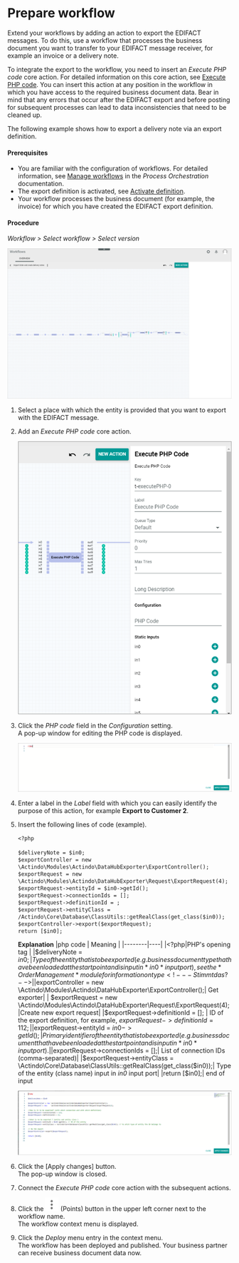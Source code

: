 # Prepare workflow

Extend your workflows by adding an action to export the EDIFACT messages. To do this, use a workflow that processes the business document you want to transfer to your EDIFACT message receiver, for example an invoice or a delivery note. 

To integrate the export to the workflow, you need to insert an
*Execute PHP code* core action. For detailed information on this core action, see [Execute PHP code](../../ActindoWorkFlow/UserInterface/08_CoreActions.md#execute-php-code). You can insert this action at any position in the workflow in which you have access to the required business document data. Bear in mind that any errors that occur after the EDIFACT export and before posting for subsequent processes can lead to data inconsistencies that need to be cleaned up.

The following example shows how to export a delivery note via an export definition.


#### Prerequisites

- You are familiar with the configuration of workflows. For detailed information, see [Manage workflows](../../ActindoWorkFlow/Operation/01_ManageWorkflows.md) in the *Process Orchestration* documentation. 
- The export definition is activated, see [Activate definition](01_ManageDefinitions.md#activate-definition).
- Your workflow processes the business document (for example, the invoice) for which you have created the EDIFACT export definition. 


#### Procedure

*Workflow > Select workflow > Select version*

![Workflow versions](../../Assets/Screenshots/ActindoWorkFlow/Workflows/WorkflowEditor.png "[Workflow editor]")

1. Select a place with which the entity is provided that you want to export with the EDIFACT message.

2. Add an *Execute PHP code* core action.

    ![Add Execute PHP code](../../Assets/Screenshots/EDI/Operation/WorkflowExecutePHPCode.png "[Add Execute PHP code]")

3. Click the *PHP code* field in the *Configuration* setting.   
    A pop-up window for editing the PHP code is displayed.

    ![PHP code input window](../../Assets/Screenshots/EDI/Operation/WorkflowPHPInputWindow.png "[PHP code input window]")

4. Enter a label in the *Label* field with which you can easily identify the purpose of this action, for example **Export to Customer 2**.

4. Insert the following lines of code (example).

    ```
    <?php
 
    $deliveryNote = $in0;
    $exportController = new \Actindo\Modules\Actindo\DataHubExporter\ExportController();
    $exportRequest = new  \Actindo\Modules\Actindo\DataHubExporter\Request\ExportRequest(4);   
    $exportRequest->entityId = $in0->getId();
    $exportRequest->connectionIds = []; 
    $exportRequest->definitionId = ; 
    $exportRequest->entityClass = /Actindo\Core\Database\ClassUtils::getRealClass(get_class($in0));  
    $exportController->export($exportRequest);
    return [$in0];
    ```
    **Explanation**
    |php code | Meaning |
    |--------|----|
    |<?php|PHP's opening tag     |
    |$deliveryNote = $in0;| Type of the entity that is to be exported (e.g. business document type that have been loaded at the start point and is input in *in0* input port), see the *Order Management* module for information on type <!---Stimmt das?-->|
    |$exportController = new \Actindo\Modules\Actindo\DataHubExporter\ExportController();| Get exporter|
    | $exportRequest = new \Actindo\Modules\Actindo\DataHubExporter\Request\ExportRequest(4);|Create new export request|
    |$exportRequest->definitionId = []; | ID of the export definition, for example, $exportRequest->definitionId = 112;|
    |$exportRequest->entityId = $in0->getId(); | Primary identifier of the entity that is to be exported (e.g. business document that have been loaded at the start point and is input in *in0* input port).|
    |$exportRequest->connectionIds = [];| List of connection IDs (comma-separated)|
    |$exportRequest->entityClass = \Actindo\Core\Database\ClassUtils::getRealClass(get_class($in0));| Type of the entity (class name) input in *in0* input port|
    |return [$in0];| end of input
     
    ![PHP code example](../../Assets/Screenshots/EDI/Operation/WorfflowPHPCodeExample.png "[PHP code example]")

5. Click the [Apply changes] button.   
    The pop-up window is closed.

6. Connect the *Execute PHP code* core action with the subsequent actions.

7. Click the ![Points](../../Assets/Icons/Points02.png "[Points]") (Points) button in the upper left corner next to the workflow name.   
  The workflow context menu is displayed.


8. Click the *Deploy* menu entry in the context menu.   
  The workflow has been deployed and published. Your business partner can receive business document data now.
